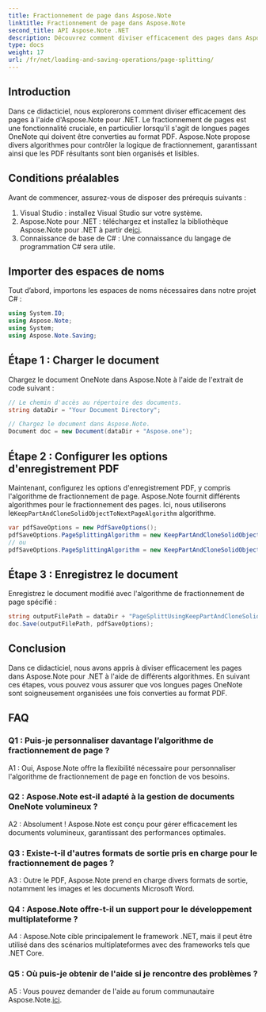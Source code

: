 ```yaml
---
title: Fractionnement de page dans Aspose.Note
linktitle: Fractionnement de page dans Aspose.Note
second_title: API Aspose.Note .NET
description: Découvrez comment diviser efficacement des pages dans Aspose.Note pour .NET à l'aide de différents algorithmes. Assurez une organisation soignée des documents OneNote au format PDF.
type: docs
weight: 17
url: /fr/net/loading-and-saving-operations/page-splitting/
---
```

## Introduction

Dans ce didacticiel, nous explorerons comment diviser efficacement des pages à l'aide d'Aspose.Note pour .NET. Le fractionnement de pages est une fonctionnalité cruciale, en particulier lorsqu'il s'agit de longues pages OneNote qui doivent être converties au format PDF. Aspose.Note propose divers algorithmes pour contrôler la logique de fractionnement, garantissant ainsi que les PDF résultants sont bien organisés et lisibles.

## Conditions préalables

Avant de commencer, assurez-vous de disposer des prérequis suivants :

1. Visual Studio : installez Visual Studio sur votre système.
2.  Aspose.Note pour .NET : téléchargez et installez la bibliothèque Aspose.Note pour .NET à partir de[ici](https://releases.aspose.com/note/net/).
3. Connaissance de base de C# : Une connaissance du langage de programmation C# sera utile.

## Importer des espaces de noms

Tout d’abord, importons les espaces de noms nécessaires dans notre projet C# :

```csharp
using System.IO;
using Aspose.Note;
using System;
using Aspose.Note.Saving;
```

## Étape 1 : Charger le document

Chargez le document OneNote dans Aspose.Note à l'aide de l'extrait de code suivant :

```csharp
// Le chemin d'accès au répertoire des documents.
string dataDir = "Your Document Directory";

// Chargez le document dans Aspose.Note.
Document doc = new Document(dataDir + "Aspose.one");
```

## Étape 2 : Configurer les options d'enregistrement PDF

 Maintenant, configurez les options d'enregistrement PDF, y compris l'algorithme de fractionnement de page. Aspose.Note fournit différents algorithmes pour le fractionnement des pages. Ici, nous utiliserons le`KeepPartAndCloneSolidObjectToNextPageAlgorithm` algorithme.

```csharp
var pdfSaveOptions = new PdfSaveOptions();
pdfSaveOptions.PageSplittingAlgorithm = new KeepPartAndCloneSolidObjectToNextPageAlgorithm(100);
// ou
pdfSaveOptions.PageSplittingAlgorithm = new KeepPartAndCloneSolidObjectToNextPageAlgorithm(400);
```

## Étape 3 : Enregistrez le document

Enregistrez le document modifié avec l'algorithme de fractionnement de page spécifié :

```csharp
string outputFilePath = dataDir + "PageSplittUsingKeepPartAndCloneSolidObjectToNextPageAlgorithm_out.pdf";
doc.Save(outputFilePath, pdfSaveOptions);
```

## Conclusion

Dans ce didacticiel, nous avons appris à diviser efficacement les pages dans Aspose.Note pour .NET à l'aide de différents algorithmes. En suivant ces étapes, vous pouvez vous assurer que vos longues pages OneNote sont soigneusement organisées une fois converties au format PDF.

## FAQ

### Q1 : Puis-je personnaliser davantage l’algorithme de fractionnement de page ?

A1 : Oui, Aspose.Note offre la flexibilité nécessaire pour personnaliser l'algorithme de fractionnement de page en fonction de vos besoins.

### Q2 : Aspose.Note est-il adapté à la gestion de documents OneNote volumineux ?

A2 : Absolument ! Aspose.Note est conçu pour gérer efficacement les documents volumineux, garantissant des performances optimales.

### Q3 : Existe-t-il d'autres formats de sortie pris en charge pour le fractionnement de pages ?

A3 : Outre le PDF, Aspose.Note prend en charge divers formats de sortie, notamment les images et les documents Microsoft Word.

### Q4 : Aspose.Note offre-t-il un support pour le développement multiplateforme ?

A4 : Aspose.Note cible principalement le framework .NET, mais il peut être utilisé dans des scénarios multiplateformes avec des frameworks tels que .NET Core.

### Q5 : Où puis-je obtenir de l'aide si je rencontre des problèmes ?

 A5 : Vous pouvez demander de l'aide au forum communautaire Aspose.Note.[ici](https://forum.aspose.com/c/note/28).